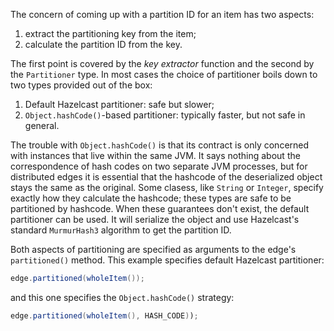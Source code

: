 The concern of coming up with a partition ID for an item has two
aspects:

1. extract the partitioning key from the item;
2. calculate the partition ID from the key.

The first point is covered by the _key extractor_ function and the
second by the `Partitioner` type. In most cases the choice of
partitioner boils down to two types provided out of the box:

1. Default Hazelcast partitioner: safe but slower;
1. `Object.hashCode()`-based partitioner: typically faster, but not safe
in general.

The trouble with `Object.hashCode()` is that its contract is only
concerned with instances that live within the same JVM. It says nothing
about the correspondence of hash codes on two separate JVM processes,
but for distributed edges it is essential that the hashcode of the
deserialized object stays the same as the original. Some clasess, like
`String` or `Integer`, specify exactly how they calculate the hashcode;
these types are safe to be partitioned by hashcode. When these
guarantees don't exist, the default partitioner can be used. It will
serialize the object and use Hazelcast's standard `MurmurHash3`
algorithm to get the partition ID.

Both aspects of partitioning are specified as arguments to the
edge's `partitioned()` method. This example specifies default Hazelcast
partitioner:

```java
edge.partitioned(wholeItem());
```

and this one specifies the `Object.hashCode()` strategy:

```java
edge.partitioned(wholeItem(), HASH_CODE));
```